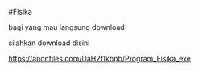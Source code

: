 #Fisika

bagi yang mau langsung download

silahkan download disini

https://anonfiles.com/DaH2t1kbpb/Program_Fisika_exe

